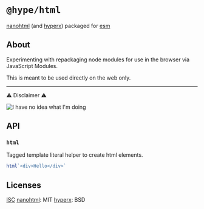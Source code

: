 # `@hype/html`

[nanohtml][1] (and [hyperx][2]) packaged for [esm][3]

## About

Experimenting with repackaging node modules for use in the browser via JavaScript Modules.

This is meant to be used directly on the web only.

---

⚠️ Disclaimer ⚠️

![I have no idea what I'm doing](http://thumbpress.com/wp-content/uploads/2013/05/I-Have-No-Idea-What-Im-Doing-1.jpg)

## API

### `html`

Tagged template literal helper to create html elements.

```js
html`<div>Hello</div>`
```

## Licenses

[ISC](LICENSE.md)
[nanohtml][1]: MIT
[hyperx][2]: BSD

[1]: https://github.com/choojs/nanohtml/
[2]: https://github.com/choojs/hyperx/
[3]: https://hacks.mozilla.org/2018/03/es-modules-a-cartoon-deep-dive/

